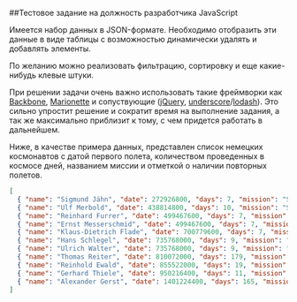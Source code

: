 ##Тестовое задание на должность разработчика JavaScript

Имеется набор данных в JSON-формате. Необходимо отобразить эти данные в виде таблицы с возможностью динамически удалять и добавлять элементы.

По желанию можно реализовать фильтрацию, сортировку и еще какие-нибудь клевые штуки.

При решении задачи очень важно использовать такие фреймворки как [Backbone](http://backbonejs.org/), [Marionette](http://marionettejs.com/) и сопуствующие ([jQuery](https://jquery.com/), [underscore](http://underscorejs.org/)/[lodash](https://lodash.com/)).
Это сильно упростит решение и сократит время на выполнение задания, а так же максимально приблизит к тому, с чем придется работать в дальнейшем.

Ниже, в качестве примера данных, представлен список немецких космонавтов с датой первого полета, количеством проведенных в космосе дней, названием миссии и отметкой о наличии повторных полетов.

```json
[
  { "name": "Sigmund Jähn", "date": 272926800, "days": 7, "mission": "Sojus 31 / Sojus 29", "isMultiple": false },
  { "name": "Ulf Merbold", "date": 438814800, "days": 10, "mission": "STS-9", "isMultiple": true },
  { "name": "Reinhard Furrer", "date": 499467600, "days": 7, "mission": "STS-61-A (D1)", "isMultiple": false },
  { "name": "Ernst Messerschmid", "date": 499467600, "days": 7, "mission": "STS-61-A (D1)", "isMultiple": false },
  { "name": "Klaus-Dietrich Flade", "date": 700779600, "days": 7, "mission": "Sojus TM-14 / Sojus TM-13", "isMultiple": false },
  { "name": "Hans Schlegel", "date": 735768000, "days": 9, "mission": "STS-55 (D2)", "isMultiple": true },
  { "name": "Ulrich Walter", "date": 735768000, "days": 9, "mission": "STS-55 (D2)", "isMultiple": false },
  { "name": "Thomas Reiter", "date": 810072000, "days": 179, "mission": "Sojus TM-22 / Euromir 95", "isMultiple": true },
  { "name": "Reinhold Ewald", "date": 855522000, "days": 19, "mission": "Sojus TM-25 / Sojus TM-24", "isMultiple": false },
  { "name": "Gerhard Thiele", "date": 950216400, "days": 11, "mission": "STS-99", "isMultiple": false },
  { "name": "Alexander Gerst", "date": 1401224400, "days": 165, "mission": "Sojus TMA-13M / ISS-Expedition 40 /ISS-Expedition 41", "isMultiple": false }
] 
```
